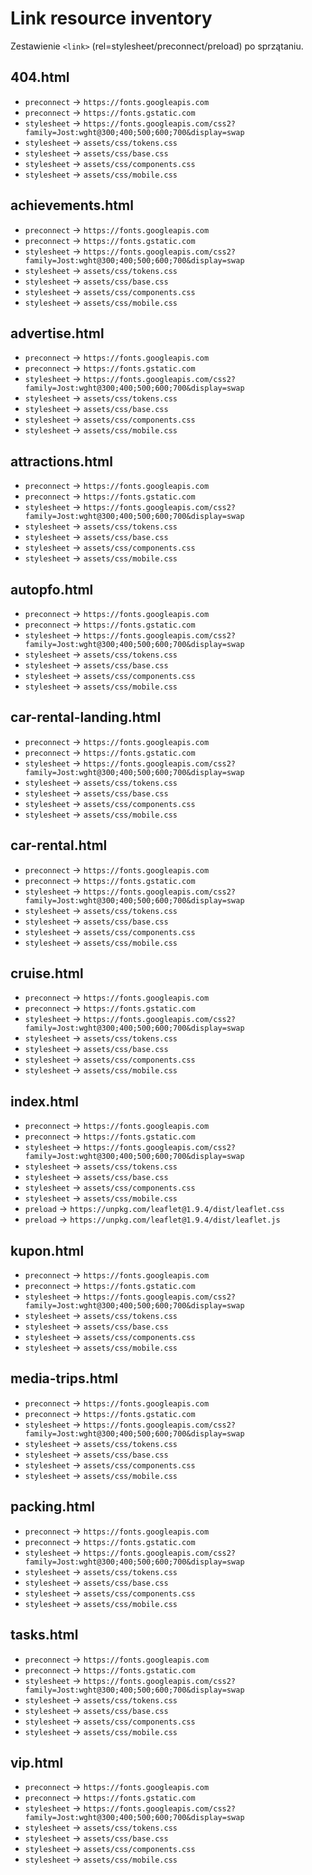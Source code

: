 # Link resource inventory

Zestawienie `<link>` (rel=stylesheet/preconnect/preload) po sprzątaniu.

## 404.html
- `preconnect` → `https://fonts.googleapis.com`
- `preconnect` → `https://fonts.gstatic.com`
- `stylesheet` → `https://fonts.googleapis.com/css2?family=Jost:wght@300;400;500;600;700&display=swap`
- `stylesheet` → `assets/css/tokens.css`
- `stylesheet` → `assets/css/base.css`
- `stylesheet` → `assets/css/components.css`
- `stylesheet` → `assets/css/mobile.css`

## achievements.html
- `preconnect` → `https://fonts.googleapis.com`
- `preconnect` → `https://fonts.gstatic.com`
- `stylesheet` → `https://fonts.googleapis.com/css2?family=Jost:wght@300;400;500;600;700&display=swap`
- `stylesheet` → `assets/css/tokens.css`
- `stylesheet` → `assets/css/base.css`
- `stylesheet` → `assets/css/components.css`
- `stylesheet` → `assets/css/mobile.css`

## advertise.html
- `preconnect` → `https://fonts.googleapis.com`
- `preconnect` → `https://fonts.gstatic.com`
- `stylesheet` → `https://fonts.googleapis.com/css2?family=Jost:wght@300;400;500;600;700&display=swap`
- `stylesheet` → `assets/css/tokens.css`
- `stylesheet` → `assets/css/base.css`
- `stylesheet` → `assets/css/components.css`
- `stylesheet` → `assets/css/mobile.css`

## attractions.html
- `preconnect` → `https://fonts.googleapis.com`
- `preconnect` → `https://fonts.gstatic.com`
- `stylesheet` → `https://fonts.googleapis.com/css2?family=Jost:wght@300;400;500;600;700&display=swap`
- `stylesheet` → `assets/css/tokens.css`
- `stylesheet` → `assets/css/base.css`
- `stylesheet` → `assets/css/components.css`
- `stylesheet` → `assets/css/mobile.css`

## autopfo.html
- `preconnect` → `https://fonts.googleapis.com`
- `preconnect` → `https://fonts.gstatic.com`
- `stylesheet` → `https://fonts.googleapis.com/css2?family=Jost:wght@300;400;500;600;700&display=swap`
- `stylesheet` → `assets/css/tokens.css`
- `stylesheet` → `assets/css/base.css`
- `stylesheet` → `assets/css/components.css`
- `stylesheet` → `assets/css/mobile.css`

## car-rental-landing.html
- `preconnect` → `https://fonts.googleapis.com`
- `preconnect` → `https://fonts.gstatic.com`
- `stylesheet` → `https://fonts.googleapis.com/css2?family=Jost:wght@300;400;500;600;700&display=swap`
- `stylesheet` → `assets/css/tokens.css`
- `stylesheet` → `assets/css/base.css`
- `stylesheet` → `assets/css/components.css`
- `stylesheet` → `assets/css/mobile.css`

## car-rental.html
- `preconnect` → `https://fonts.googleapis.com`
- `preconnect` → `https://fonts.gstatic.com`
- `stylesheet` → `https://fonts.googleapis.com/css2?family=Jost:wght@300;400;500;600;700&display=swap`
- `stylesheet` → `assets/css/tokens.css`
- `stylesheet` → `assets/css/base.css`
- `stylesheet` → `assets/css/components.css`
- `stylesheet` → `assets/css/mobile.css`

## cruise.html
- `preconnect` → `https://fonts.googleapis.com`
- `preconnect` → `https://fonts.gstatic.com`
- `stylesheet` → `https://fonts.googleapis.com/css2?family=Jost:wght@300;400;500;600;700&display=swap`
- `stylesheet` → `assets/css/tokens.css`
- `stylesheet` → `assets/css/base.css`
- `stylesheet` → `assets/css/components.css`
- `stylesheet` → `assets/css/mobile.css`

## index.html
- `preconnect` → `https://fonts.googleapis.com`
- `preconnect` → `https://fonts.gstatic.com`
- `stylesheet` → `https://fonts.googleapis.com/css2?family=Jost:wght@300;400;500;600;700&display=swap`
- `stylesheet` → `assets/css/tokens.css`
- `stylesheet` → `assets/css/base.css`
- `stylesheet` → `assets/css/components.css`
- `stylesheet` → `assets/css/mobile.css`
- `preload` → `https://unpkg.com/leaflet@1.9.4/dist/leaflet.css`
- `preload` → `https://unpkg.com/leaflet@1.9.4/dist/leaflet.js`

## kupon.html
- `preconnect` → `https://fonts.googleapis.com`
- `preconnect` → `https://fonts.gstatic.com`
- `stylesheet` → `https://fonts.googleapis.com/css2?family=Jost:wght@300;400;500;600;700&display=swap`
- `stylesheet` → `assets/css/tokens.css`
- `stylesheet` → `assets/css/base.css`
- `stylesheet` → `assets/css/components.css`
- `stylesheet` → `assets/css/mobile.css`

## media-trips.html
- `preconnect` → `https://fonts.googleapis.com`
- `preconnect` → `https://fonts.gstatic.com`
- `stylesheet` → `https://fonts.googleapis.com/css2?family=Jost:wght@300;400;500;600;700&display=swap`
- `stylesheet` → `assets/css/tokens.css`
- `stylesheet` → `assets/css/base.css`
- `stylesheet` → `assets/css/components.css`
- `stylesheet` → `assets/css/mobile.css`

## packing.html
- `preconnect` → `https://fonts.googleapis.com`
- `preconnect` → `https://fonts.gstatic.com`
- `stylesheet` → `https://fonts.googleapis.com/css2?family=Jost:wght@300;400;500;600;700&display=swap`
- `stylesheet` → `assets/css/tokens.css`
- `stylesheet` → `assets/css/base.css`
- `stylesheet` → `assets/css/components.css`
- `stylesheet` → `assets/css/mobile.css`

## tasks.html
- `preconnect` → `https://fonts.googleapis.com`
- `preconnect` → `https://fonts.gstatic.com`
- `stylesheet` → `https://fonts.googleapis.com/css2?family=Jost:wght@300;400;500;600;700&display=swap`
- `stylesheet` → `assets/css/tokens.css`
- `stylesheet` → `assets/css/base.css`
- `stylesheet` → `assets/css/components.css`
- `stylesheet` → `assets/css/mobile.css`

## vip.html
- `preconnect` → `https://fonts.googleapis.com`
- `preconnect` → `https://fonts.gstatic.com`
- `stylesheet` → `https://fonts.googleapis.com/css2?family=Jost:wght@300;400;500;600;700&display=swap`
- `stylesheet` → `assets/css/tokens.css`
- `stylesheet` → `assets/css/base.css`
- `stylesheet` → `assets/css/components.css`
- `stylesheet` → `assets/css/mobile.css`
